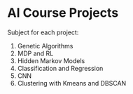 # AI Course Projects

Subject for each project:
1. Genetic Algorithms
2. MDP and RL
3. Hidden Markov Models
4. Classification and Regression
5. CNN
6. Clustering with Kmeans and DBSCAN
   
